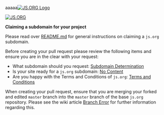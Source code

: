aaaaa[![JS.ORG Logo](http://logo.js.org/png/github_header.png)](http://js.org)

[![JS.ORG](https://img.shields.io/badge/js.org-+-FFE70B.svg?style=flat-square)](http://js.org)

**Claiming a subdomain for your project**

Please read over [README.md](https://github.com/js-org/js.org/blob/master/README.md) for general instructions on claiming a `js.org` subdomain.

Before creating your pull request please review the following items and ensure you are in the clear with your request:
* What subdomain should you request: [Subdomain Determination](https://github.com/js-org/js.org/wiki/Subdomain-Determination)
* Is your site ready for a `js.org` subdomain: [No Content](https://github.com/js-org/js.org/wiki/No-Content)
* Are you happy with the Terms and Conditions of `js.org`: [Terms and Conditions](http://js.org/terms.html)

When creating your pull request, ensure that you are merging your forked and edited `master` branch into the `master` branch of the base `js.org` repository.
Please see the wiki article [Branch Error](https://github.com/js-org/js.org/wiki/Branch-Error) for further information regarding this.
